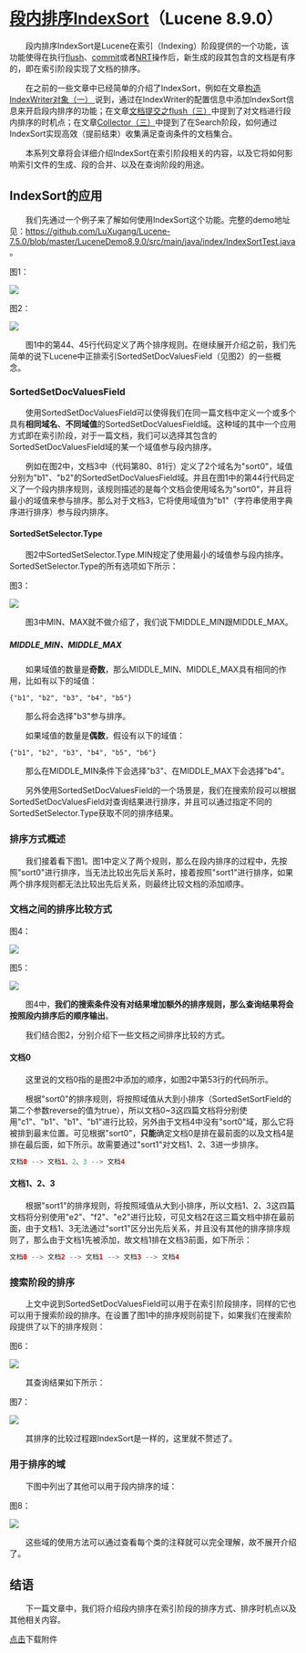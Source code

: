 # [段内排序IndexSort](https://www.amazingkoala.com.cn/Lucene/Index/)（Lucene 8.9.0）

&emsp;&emsp;段内排序IndexSort是Lucene在索引（Indexing）阶段提供的一个功能，该功能使得在执行[flush](https://www.amazingkoala.com.cn/Lucene/Index/2019/0716/74.html)、[commit](https://www.amazingkoala.com.cn/Lucene/Index/2019/0906/91.html)或者[NRT](https://www.amazingkoala.com.cn/Lucene/Index/2019/0916/93.html)操作后，新生成的段其包含的文档是有序的，即在索引阶段实现了文档的排序。

&emsp;&emsp;在之前的一些文章中已经简单的介绍了IndexSort，例如在文章[构造IndexWriter对象（一） ](https://www.amazingkoala.com.cn/Lucene/Index/2019/1111/106.html)说到，通过在IndexWriter的配置信息中添加IndexSort信息来开启段内排序的功能；在文章[文档提交之flush（三）](https://www.amazingkoala.com.cn/Lucene/Index/2019/0725/76.html)中提到了对文档进行段内排序的时机点；在文章[Collector（三）](https://www.amazingkoala.com.cn/Lucene/Search/2019/0814/84.html)中提到了在Search阶段，如何通过IndexSort实现高效（提前结束）收集满足查询条件的文档集合。

&emsp;&emsp;本系列文章将会详细介绍IndexSort在索引阶段相关的内容，以及它将如何影响索引文件的生成、段的合并、以及在查询阶段的用途。

## IndexSort的应用

&emsp;&emsp;我们先通过一个例子来了解如何使用IndexSort这个功能。完整的demo地址见：https://github.com/LuXugang/Lucene-7.5.0/blob/master/LuceneDemo8.9.0/src/main/java/index/IndexSortTest.java 。 

图1：

<img src="段内排序IndexSort（一）-image/1.png">

图2：

<img src="段内排序IndexSort（一）-image/2.png">

&emsp;&emsp;图1中的第44、45行代码定义了两个排序规则。在继续展开介绍之前，我们先简单的说下Lucene中正排索引SortedSetDocValuesField（见图2）的一些概念。

### SortedSetDocValuesField

&emsp;&emsp;使用SortedSetDocValuesField可以使得我们在同一篇文档中定义一个或多个具有**相同域名**、**不同域值**的SortedSetDocValuesField域。这种域的其中一个应用方式即在索引阶段，对于一篇文档，我们可以选择其包含的SortedSetDocValuesField域的某一个域值参与段内排序。

&emsp;&emsp;例如在图2中，文档3中（代码第80、81行）定义了2个域名为"sort0"，域值分别为"b1"、"b2"的SortedSetDocValuesField域。并且在图1中的第44行代码定义了一个段内排序规则，该规则描述的是每个文档会使用域名为"sort0"，并且将最小的域值来参与排序。那么对于文档3，它将使用域值为"b1"（字符串使用字典序进行排序）参与段内排序。

#### SortedSetSelector.Type

&emsp;&emsp;图2中SortedSetSelector.Type.MIN规定了使用最小的域值参与段内排序。SortedSetSelector.Type的所有选项如下所示：

图3：

<img src="段内排序IndexSort（一）-image/3.png">

&emsp;&emsp;图3中MIN、MAX就不做介绍了，我们说下MIDDLE_MIN跟MIDDLE_MAX。

##### MIDDLE_MIN、MIDDLE_MAX

&emsp;&emsp;如果域值的数量是**奇数**，那么MIDDLE_MIN、MIDDLE_MAX具有相同的作用，比如有以下的域值：

```
{"b1", "b2", "b3", "b4", "b5"}
```

&emsp;&emsp;那么将会选择"b3"参与排序。

&emsp;&emsp;如果域值的数量是**偶数**，假设有以下的域值：

```
{"b1", "b2", "b3", "b4", "b5", "b6"}
```

&emsp;&emsp;那么在MIDDLE_MIN条件下会选择"b3"、在MIDDLE_MAX下会选择"b4"。

&emsp;&emsp;另外使用SortedSetDocValuesField的一个场景是，我们在搜索阶段可以根据SortedSetDocValuesField对查询结果进行排序，并且可以通过指定不同的SortedSetSelector.Type获取不同的排序结果。

### 排序方式概述

&emsp;&emsp;我们接着看下图1。图1中定义了两个规则，那么在段内排序的过程中，先按照"sort0"进行排序，当无法比较出先后关系时，接着按照"sort1"进行排序，如果两个排序规则都无法比较出先后关系，则最终比较文档的添加顺序。

### 文档之间的排序比较方式

图4：

<img src="段内排序IndexSort（一）-image/4.png">

图5：

<img src="段内排序IndexSort（一）-image/5.png">

&emsp;&emsp;图4中，**我们的搜索条件没有对结果增加额外的排序规则，那么查询结果将会按照段内排序后的顺序输出**。

&emsp;&emsp;我们结合图2，分别介绍下一些文档之间排序比较的方式。

#### 文档0

&emsp;&emsp;这里说的文档0指的是图2中添加的顺序，如图2中第53行的代码所示。

&emsp;&emsp;根据"sort0"的排序规则，将按照域值从大到小排序（SortedSetSortField的第二个参数reverse的值为true），所以文档0~3这四篇文档将分别使用"c1"、"b1"、"b1"、"b1"进行比较，另外由于文档4中没有"sort0"域，那么它将被排到最末位置。可见根据"sort0"，**只能**确定文档0是排在最前面的以及文档4是排在最后面，如下所示。故需要通过"sort1"对文档1、2、3进一步排序。

```java
文档0 --> 文档1、2、3 --> 文档4
```

#### 文档1、2、3

&emsp;&emsp;根据"sort1"的排序规则，将按照域值从大到小排序，所以文档1、2、3这四篇文档将分别使用"e2"、"f2"、"e2"进行比较，可见文档2在这三篇文档中排在最前面，由于文档1、3无法通过"sort1"区分出先后关系，并且没有其他的排序排序规则了，那么由于文档1先被添加，故文档1排在文档3前面，如下所示：

```java
文档0 --> 文档2 --> 文档1 --> 文档3 --> 文档4
```

### 搜索阶段的排序

&emsp;&emsp;上文中说到SortedSetDocValuesField可以用于在索引阶段排序，同样的它也可以用于搜索阶段的排序。在设置了图1中的排序规则前提下，如果我们在搜索阶段提供了以下的排序规则：

图6：

<img src="段内排序IndexSort（一）-image/6.png">

&emsp;&emsp;其查询结果如下所示：

图7：

<img src="段内排序IndexSort（一）-image/7.png">

&emsp;&emsp;其排序的比较过程跟IndexSort是一样的，这里就不赘述了。

### 用于排序的域

&emsp;&emsp;下图中列出了其他可以用于段内排序的域：

图8：

<img src="段内排序IndexSort（一）-image/8.png">

&emsp;&emsp;这些域的使用方法可以通过查看每个类的注释就可以完全理解，故不展开介绍了。

## 结语

&emsp;&emsp;下一篇文章中，我们将介绍段内排序在索引阶段的排序方式、排序时机点以及其他相关内容。

[点击](https://www.amazingkoala.com.cn/attachment/Lucene/Index/段内排序IndexSort/段内排序IndexSort（一）.zip)下载附件
